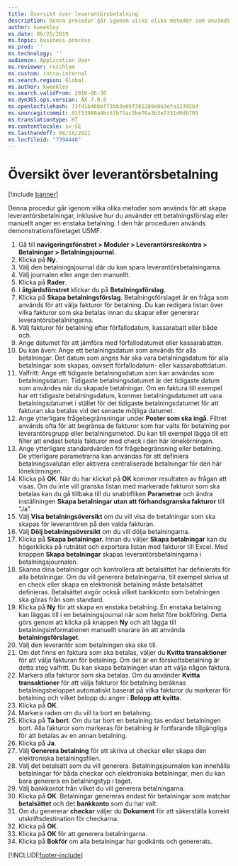 ```yaml
---
title: Översikt över leverantörsbetalning
description: Denna procedur går igenom vilka olika metoder som används för att skapa leverantörsbetalningar, inklusive hur du använder ett betalningsförslag eller manuellt anger en enstaka betalning.
author: kweekley
ms.date: 06/25/2019
ms.topic: business-process
ms.prod: ''
ms.technology: ''
audience: Application User
ms.reviewer: roschlom
ms.custom: intro-internal
ms.search.region: Global
ms.author: kweekley
ms.search.validFrom: 2016-06-30
ms.dyn365.ops.version: AX 7.0.0
ms.openlocfilehash: 73fd1b46bbf73bb3e65f381289e0b3efa12392b4
ms.sourcegitcommit: 03f53980a4bc67b73ac2be76a3b3e7331d0db705
ms.translationtype: HT
ms.contentlocale: sv-SE
ms.lasthandoff: 08/18/2021
ms.locfileid: "7394448"
---
```

# <a name="vendor-payment-overview"></a>Översikt över leverantörsbetalning

[!include [banner](../../includes/banner.md)]

Denna procedur går igenom vilka olika metoder som används för att skapa leverantörsbetalningar, inklusive hur du använder ett betalningsförslag eller manuellt anger en enstaka betalning. I den här proceduren används demonstrationsföretaget USMF.

1. Gå till **navigeringsfönstret > Moduler > Leverantörsreskontra > Betalningar > Betalningsjournal**.
2. Klicka på **Ny**.
3. Välj den betalningsjournal där du kan spara leverantörsbetalningarna. 
4. Välj journalen eller ange den manuellt.
5. Klicka på **Rader**.
6. I **åtgärdsfönstret** klickar du på **Betalningsförslag**.
7. Klicka på **Skapa betalningsförslag**. Betalningsförslaget är en fråga som används för att välja fakturor för betalning. Du kan redigera listan över vilka fakturor som ska betalas innan du skapar eller genererar leverantörsbetalningarna.
8. Välj fakturor för betalning efter förfallodatum, kassarabatt eller både och. 
9. Ange datumet för att jämföra med förfallodatumet eller kassarabatten. 
10. Du kan även: Ange ett betalningsdatum som används för alla betalningar. Det datum som anges här ska vara betalningsdatum för alla betalningar som skapas, oavsett förfallodatum- eller kassarabattdatum.  
11. Valfritt: Ange ett tidigaste betalningsdatum som kan användas som betalningsdatum. Tidigaste betalningsdatumet är det tidigaste datum som användes när du skapade betalningar. Om en faktura till exempel har ett tidigaste betalningsdatum, kommer betalningsdatumet att vara betalningsdatumet i stället för det tidigaste betalningsdatumet för att fakturan ska betalas vid det senaste möjliga datumet.
12. Ange ytterligare frågebegränsningar under **Poster som ska ingå**. Filtret används ofta för att begränsa de fakturor som har valts för betalning per leverantörsgrupp eller betalningsmetod. Du kan till exempel lägga till ett filter att endast betala fakturor med check i den här lönekörningen.
13. Ange ytterligare standardvärden för frågebegränsning eller betalning. De ytterligare parametrarna kan användas för att definiera betalningsvalutan eller aktivera centraliserade betalningar för den här lönekörningen.  
14. Klicka på **OK**. När du har klickat på **OK** kommer resultaten av frågan att visas. Om du inte vill granska listan med markerade fakturor som ska betalas kan du gå tillbaka till du snabbfliken **Parametrar** och ändra inställningen **Skapa betalningar utan att förhandsgranska fakturor** till "Ja".  
15. Välj **Visa betalningsöversikt** om du vill visa de betalningar som ska skapas för leverantören på den valda fakturan.
16. Välj **Dölj betalningsöversikt** om du vill dölja betalningarna. 
17. Klicka på **Skapa betalningar.** Innan du väljer **Skapa betalningar** kan du högerklicka på rutnätet och exportera listan med fakturor till Excel. Med knappen **Skapa betalningar** skapas leverantörsbetalningarna i betalningsjournalen.  
18. Skanna dina betalningar och kontrollera att betalsättet har definierats för alla betalningar. Om du vill generera betalningarna, till exempel skriva ut en check eller skapa en elektronisk betalning måste betalsättet definieras. Betalsättet avgör också vilket bankkonto som betalningen ska göras från som standard.  
19. Klicka på **Ny** för att skapa en enstaka betalning. En enstaka betalning kan läggas till i en betalningsjournal när som helst före bokföring. Detta görs genom att klicka på knappen **Ny** och att lägga till betalningsinformationen manuellt snarare än att använda **betalningsförslaget**.  
20. Välj den leverantör som betalningen ska ske till.
21. Om det finns en faktura som ska betalas, väljer du **Kvitta transaktioner** för att välja fakturan för betalning. Om det är en förskottsbetalning är detta steg valfritt. Du kan skapa betalningen utan att välja någon faktura. 
22. Markera alla fakturor som ska betalas. Om du använder **Kvitta transaktioner** för att välja fakturor för betalning beräknas betalningsbeloppet automatiskt baserat på vilka fakturor du markerar för betalning och vilket belopp du anger i **Belopp att kvitta**.
23. Klicka på **OK**.
24. Markera raden om du vill ta bort en betalning.
25. Klicka på **Ta bort**. Om du tar bort en betalning tas endast betalningen bort. Alla fakturor som markeras för betalning är fortfarande tillgängliga för att betalas av en annan betalning.
26. Klicka på **Ja**.
27. Välj **Generera betalning** för att skriva ut checkar eller skapa den elektroniska betalningsfilen.
28. Välj det betalsätt som du vill generera. Betalningsjournalen kan innehålla betalningar för båda checkar och elektroniska betalningar, men du kan bara generera en betalningstyp i taget.
29. Välj bankkontot från vilket du vill generera betalningarna.
30. Klicka på **OK**. Betalningar genereras endast för betalningar som matchar **betalsättet** och det **bankkonto** som du har valt.
31. Om du genererar **checkar** väljer du **Dokument** för att säkerställa korrekt utskriftsdestination för checkarna.
32. Klicka på **OK**.
33. Klicka på **OK** för att generera betalningarna.
34. Klicka på **Bokför** om alla betalningar har godkänts och genererats. 



[!INCLUDE[footer-include](../../../includes/footer-banner.md)]
